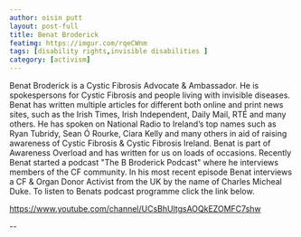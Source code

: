 ```yaml
---
author: oisin putt
layout: post-full
title: Benat Broderick
featimg: https://imgur.com/rqeCWnm
tags: [disability rights,invisible disabilities ]
category: [activism]
---
```





Benat Broderick is a Cystic Fibrosis Advocate & Ambassador. He is spokespersons for Cystic Fibrosis and people living with invisible diseases. 
Benat has written multiple articles for different both online and print news sites, such as the Irish Times, Irish Independent, Daily Mail, RTÉ and many others. 
He has spoken on National Radio to Ireland’s top names such as Ryan Tubridy, Sean Ó Rourke, Ciara Kelly and many others in aid of raising awareness of Cystic Fibrosis & Cystic Fibrosis Ireland. 
Benat is part of Awareness Overload and has written for us on loads of occasions. Recently Benat started a podcast "The B Broderick Podcast" where he interviews members of the CF community. In his most recent episode Benat interviews a CF & Organ Donor Activist from the UK by the name of Charles Micheal Duke.
To listen to Benats podcast programme click the link below. 

https://www.youtube.com/channel/UCsBhUltgsAOQkEZOMFC7shw

-- 
